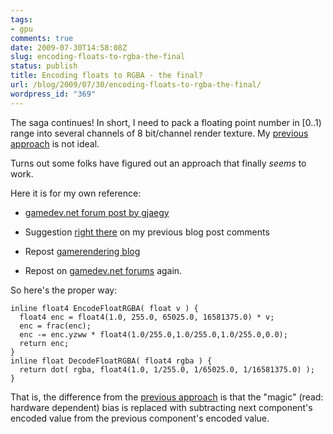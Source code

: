 ```yaml
---
tags:
- gpu
comments: true
date: 2009-07-30T14:58:08Z
slug: encoding-floats-to-rgba-the-final
status: publish
title: Encoding floats to RGBA - the final?
url: /blog/2009/07/30/encoding-floats-to-rgba-the-final/
wordpress_id: "369"
---
```


The saga continues! In short, I need to pack a floating point number in [0..1) range into several channels of 8 bit/channel render texture. My [previous approach](/blog/2008/06/20/encoding-floats-to-rgba-again/) is not ideal.

Turns out some folks have figured out an approach that finally _seems_ to work.

Here it is for my own reference:



  * [gamedev.net forum post by gjaegy](http://www.gamedev.net/community/forums/topic.asp?topic_id=442138&whichpage=1&#2936108)


  * Suggestion [right there](/blog/2008/06/20/encoding-floats-to-rgba-again/#comment-16380) on my previous blog post comments


  * Repost [gamerendering blog](http://www.gamerendering.com/2008/09/25/packing-a-float-value-in-rgba/)


  * Repost on [gamedev.net forums](http://www.gamedev.net/community/forums/topic.asp?topic_id=463075&whichpage=1&#3054958) again.



So here's the proper way:


```
inline float4 EncodeFloatRGBA( float v ) {
  float4 enc = float4(1.0, 255.0, 65025.0, 16581375.0) * v;
  enc = frac(enc);
  enc -= enc.yzww * float4(1.0/255.0,1.0/255.0,1.0/255.0,0.0);
  return enc;
}
inline float DecodeFloatRGBA( float4 rgba ) {
  return dot( rgba, float4(1.0, 1/255.0, 1/65025.0, 1/16581375.0) );
}
```


That is, the difference from the [previous approach](/blog/2008/06/20/encoding-floats-to-rgba-again/) is that the "magic" (read: hardware dependent) bias is replaced with subtracting next component's encoded value from the previous component's encoded value.
